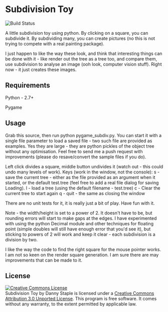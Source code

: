 Subdivision Toy
===============

![Build Status](https://travis-ci.org/dannystaple/PythonSubdivision.svg?branch=master)

A little subdivision toy using python. By clicking on a square, you can subdivide it. By subdividing many, you can create pictures (no this is not trying to compete with a real painting package).

I just happen to like the way these look, and think that interesting things can be done with it - like render out the tree as a tree too, and compare them, use subdivision to analyse an image (ooh look, computer vision stuff). Right now - it just creates these images.

Requirements
------------
Python - 2.7+

Pygame

Usage
-----
Grab this source, then run python pygame_subdiv.py. You can start it with a single file parameter to load a saved file - two such file are provided as examples. Yes they are large - they are python pickles of the object tree without any optimisation. Feel free to send me a push request with improvements (please do resave/convert the sample files if you do).

Left click divides a square, middle button undivides it (watch out - this could undo many levels of work).
Keys (work in the window, not the console):
s - save the current tree - either as the file provided as an argument when it started, or the default test.tree (feel free to add a real file dialog for saving Loading).
l - load a tree (using the default filename - test.tree)
c - Clear the current tree to start again
q - quit - the same as closing the window

There are no unit tests for it, it is really just a bit of play. Have fun with it.

Note - the width/height is set to a power of 2. It doesn't have to be, but rounding errors will start to make gaps at the edges. I have experimented with using the python Decimal module and other techniques for floating point (simple doubles will still have enough error that you'd see it), but sticking to powers of 2 will work and keep it clear - each subdivision is a division by two.

I like the way the code to find the right square for the mouse pointer works. I am not so keen on the render square generation. I am sure there are may improvements that can be made to it.

License
-------
<a rel="license" href="http://creativecommons.org/licenses/by/3.0/"><img alt="Creative Commons License" style="border-width:0" src="http://i.creativecommons.org/l/by/3.0/88x31.png" /></a><br /><span xmlns:dct="http://purl.org/dc/terms/" href="http://purl.org/dc/dcmitype/Dataset" property="dct:title" rel="dct:type">Subdivision Toy</span> by <span xmlns:cc="http://creativecommons.org/ns#" property="cc:attributionName">Danny Staple</span> is licensed under a <a rel="license" href="http://creativecommons.org/licenses/by/3.0/">Creative Commons Attribution 3.0 Unported License</a>.
This program is free software. It comes without any warranty, to the extent permitted by applicable law.
